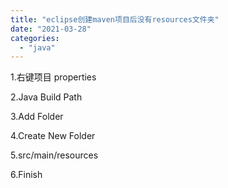 ```yaml
---
title: "eclipse创建maven项目后没有resources文件夹"
date: "2021-03-28"
categories: 
  - "java"
---
```


1.右键项目 properties

2.Java Build Path

3.Add Folder

4.Create New Folder

5.src/main/resources

6.Finish
